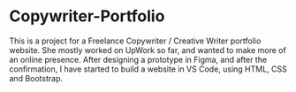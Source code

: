 # Copywriter-Portfolio

This is a project for a Freelance Copywriter / Creative Writer portfolio website. She mostly worked on UpWork so far, and wanted to make more of an online presence. After designing a prototype in Figma, and after the confirmation, I have started to build a website in VS Code, using HTML, CSS and Bootstrap. 
